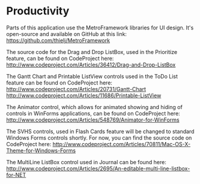 # Productivity
Parts of this application use the MetroFramework libraries for UI design. It's open-source and available on GitHub at this link:
https://github.com/thielj/MetroFramework

The source code for the Drag and Drop ListBox, used in the Prioritize feature, can be found on CodeProject here:
http://www.codeproject.com/Articles/36412/Drag-and-Drop-ListBox

The Gantt Chart and Printable ListView controls used in the ToDo List feature can be found on CodeProject here:
http://www.codeproject.com/Articles/20731/Gantt-Chart
http://www.codeproject.com/Articles/11686/Printable-ListView

The Animator control, which allows for animated showing and hiding of controls in WinForms applications, can be found on CodeProject here:
http://www.codeproject.com/Articles/548769/Animator-for-WinForms

The SVHS controls, used in Flash Cards feature will be changed to standard Windows Forms controls shortly. For now, you can find the source code on CodeProject here:
http://www.codeproject.com/Articles/70811/Mac-OS-X-Theme-for-Windows-Forms

The MultiLine ListBox control used in Journal can be found here:
http://www.codeproject.com/Articles/2695/An-editable-multi-line-listbox-for-NET
